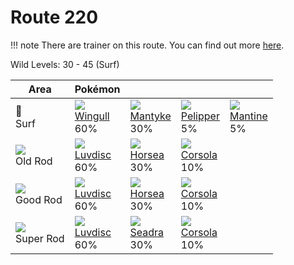 # Route 220

!!! note
    There are trainer on this route. You can find out more [here](../../trainer_changes/route_220/).

Wild Levels: 30 - 45 (Surf)

Area                         | Pokémon                        | &nbsp;                         | &nbsp;                         | &nbsp;
---                          | ---                            | ---                            | ---                            | ---
🌊<br> Surf                   | ![][278]<br> [Wingull]<br> 60%| ![][458]<br> [Mantyke]<br> 30%| ![][279]<br> [Pelipper]<br> 5%| ![][226]<br> [Mantine]<br> 5%
![][old-rod]<br> Old Rod     | ![][370]<br> [Luvdisc]<br> 60%| ![][116]<br> [Horsea]<br> 30% | ![][222]<br> [Corsola]<br> 10%
![][good-rod]<br> Good Rod   | ![][370]<br> [Luvdisc]<br> 60%| ![][116]<br> [Horsea]<br> 30% | ![][222]<br> [Corsola]<br> 10%
![][super-rod]<br> Super Rod | ![][370]<br> [Luvdisc]<br> 60%| ![][117]<br> [Seadra]<br> 30% | ![][222]<br> [Corsola]<br> 10%

[Horsea]: ../../pokemon_changes/116/
[Seadra]: ../../pokemon_changes/117/
[Corsola]: ../../pokemon_changes/222/
[Mantine]: ../../pokemon_changes/226/
[Wingull]: ../../pokemon_changes/278/
[Pelipper]: ../../pokemon_changes/279/
[Luvdisc]: ../../pokemon_changes/370/
[Mantyke]: ../../pokemon_changes/458/
[good-rod]: ../img/items/good-rod.png
[old-rod]: ../img/items/old-rod.png
[super-rod]: ../img/items/super-rod.png
[116]: ../img/pokemon/116.png
[117]: ../img/pokemon/117.png
[222]: ../img/pokemon/222.png
[226]: ../img/pokemon/226.png
[278]: ../img/pokemon/278.png
[279]: ../img/pokemon/279.png
[370]: ../img/pokemon/370.png
[458]: ../img/pokemon/458.png
